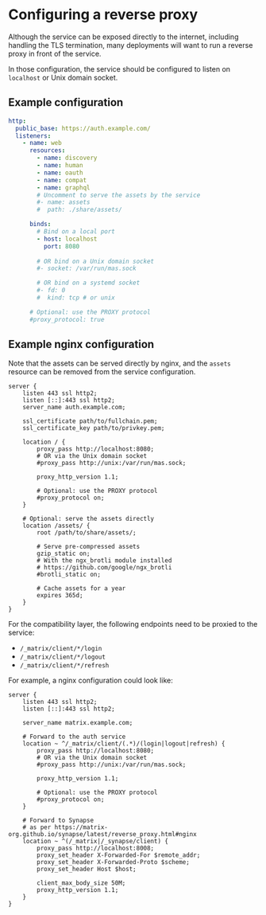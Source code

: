 # Configuring a reverse proxy

Although the service can be exposed directly to the internet, including handling the TLS termination, many deployments will want to run a reverse proxy in front of the service.

In those configuration, the service should be configured to listen on `localhost` or Unix domain socket.

## Example configuration

```yaml
http:
  public_base: https://auth.example.com/
  listeners:
    - name: web
      resources:
        - name: discovery
        - name: human
        - name: oauth
        - name: compat
        - name: graphql
        # Uncomment to serve the assets by the service
        #- name: assets
        #  path: ./share/assets/

      binds:
        # Bind on a local port
        - host: localhost
          port: 8080
          
        # OR bind on a Unix domain socket
        #- socket: /var/run/mas.sock

        # OR bind on a systemd socket
        #- fd: 0
        #  kind: tcp # or unix

      # Optional: use the PROXY protocol
      #proxy_protocol: true
```

## Example nginx configuration

Note that the assets can be served directly by nginx, and the `assets` resource can be removed from the service configuration.

```nginx
server {
    listen 443 ssl http2;
    listen [::]:443 ssl http2;
    server_name auth.example.com;

    ssl_certificate path/to/fullchain.pem;
    ssl_certificate_key path/to/privkey.pem;

    location / {
        proxy_pass http://localhost:8080;
        # OR via the Unix domain socket
        #proxy_pass http://unix:/var/run/mas.sock;
        
        proxy_http_version 1.1;

        # Optional: use the PROXY protocol
        #proxy_protocol on;
    }
    
    # Optional: serve the assets directly
    location /assets/ {
        root /path/to/share/assets/;
        
        # Serve pre-compressed assets
        gzip_static on;
        # With the ngx_brotli module installed
        # https://github.com/google/ngx_brotli
        #brotli_static on;
        
        # Cache assets for a year
        expires 365d;
    }
}
```

For the compatibility layer, the following endpoints need to be proxied to the service:

 - `/_matrix/client/*/login`
 - `/_matrix/client/*/logout`
 - `/_matrix/client/*/refresh`

For example, a nginx configuration could look like:

```nginx
server {
    listen 443 ssl http2;
    listen [::]:443 ssl http2;

    server_name matrix.example.com;
    
    # Forward to the auth service
    location ~ ^/_matrix/client/(.*)/(login|logout|refresh) {
        proxy_pass http://localhost:8080;
        # OR via the Unix domain socket
        #proxy_pass http://unix:/var/run/mas.sock;
        
        proxy_http_version 1.1;

        # Optional: use the PROXY protocol
        #proxy_protocol on;
    }

    # Forward to Synapse
    # as per https://matrix-org.github.io/synapse/latest/reverse_proxy.html#nginx
    location ~ ^(/_matrix|/_synapse/client) {
        proxy_pass http://localhost:8008;
        proxy_set_header X-Forwarded-For $remote_addr;
        proxy_set_header X-Forwarded-Proto $scheme;
        proxy_set_header Host $host;

        client_max_body_size 50M;
        proxy_http_version 1.1;
    }
}
```